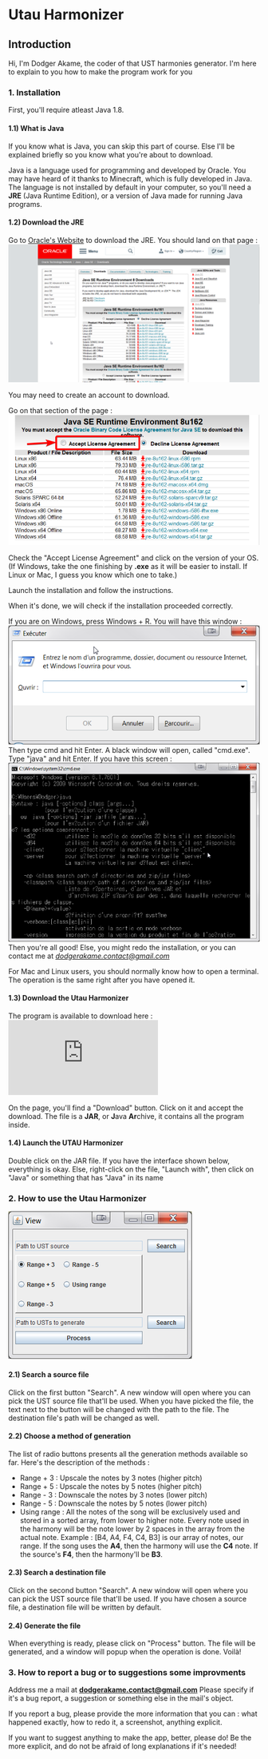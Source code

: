 # Utau Harmonizer
## Introduction
Hi, I'm Dodger Akame, the coder of that UST harmonies generator.
I'm here to explain to you how to make the program work for you

### 1. Installation 
First, you'll require atleast Java 1.8.
#### 1.1) What is Java
If you know what is Java, you can skip this part of course. Else I'll be explained briefly so you know what you're about to download.

Java is a language used for programming and developed by Oracle. You may have heard of it thanks to Minecraft, which is fully developed in Java.
The language is not installed by default in your computer, so you'll need a **JRE** (Java Runtime Edition), or a version of Java made for running Java programs.

#### 1.2) Download the JRE
Go to [Oracle's Website](http://www.oracle.com/technetwork/java/javase/downloads/jre8-downloads-2133155.html) to download the JRE.
You should land on that page :
![Java's download page](https://raw.githubusercontent.com/DodgerAkame/UtauHarmonizer/v0.1/readmePictures/v0.1/firefox_2018-04-02_10-10-32.png)

You may need to create an account to download.

Go on that section of the page :
![Where to download the JRE](https://raw.githubusercontent.com/DodgerAkame/UtauHarmonizer/v0.1/readmePictures/v0.1/firefox_2018-04-02_12-02-57.png)

Check the "Accept License Agreement" and click on the version of your OS. (If Windows, take the one finishing by **.exe** as it will be easier to install. If Linux or Mac, I guess you know which one to take.)

Launch the installation and follow the instructions.

When it's done, we will check if the installation proceeded correctly.

If you are on Windows, press Windows + R. You will have this window :
![When you press Windows + R](https://raw.githubusercontent.com/DodgerAkame/UtauHarmonizer/v0.1/readmePictures/v0.1/explorer_2018-04-02_12-54-17.png)
Then type cmd and hit Enter. A black window will open, called "cmd.exe". Type "java" and hit Enter.
If you have this screen : 
![When you type 'Java'](https://raw.githubusercontent.com/DodgerAkame/UtauHarmonizer/v0.1/readmePictures/v0.1/cmd_2018-04-02_12-55-39.png)
Then you're all good! Else, you might redo the installation, or you can contact me at *dodgerakame.contact@gmail.com*

For Mac and Linux users, you should normally know how to open a terminal. The operation is the same right after you have opened it.

#### 1.3) Download the Utau Harmonizer
The program is available to download here :
![Where to download the Utau Harmonizer](https://github.com/DodgerAkame/UtauHarmonizer/blob/v0.1/out/artifacts/UtauHarmonizer_jar/UtauHarmonizer.jar)

On the page, you'll find a "Download" button. Click on it and accept the download.
The file is a **JAR**, or  **J**ava **Ar**chive, it contains all the program inside.

#### 1.4) Launch the UTAU Harmonizer
Double click on the JAR file. If you have the interface shown below, everything is okay. Else, right-click on the file, "Launch with", then click on "Java" or something that has "Java" in its name

### 2. How to use the Utau Harmonizer
![The interface of Utau Harmonizer](https://raw.githubusercontent.com/DodgerAkame/UtauHarmonizer/v0.1/readmePictures/v0.1/javaw_2018-04-02_14-42-13.png)

#### 2.1) Search a source file 
Click on the first button "Search".
A new window will open where you can pick the UST source file that'll be used. When you have picked the file, the text next to the button will be changed with the path to the file. The destination file's path will be changed as well.

#### 2.2) Choose a method of generation
The list of radio buttons presents all the generation methods available so far. Here's the description of the methods :
* Range + 3 : Upscale the notes by 3 notes (higher pitch)
* Range + 5 : Upscale the notes by 5 notes (higher pitch)
* Range - 3 : Downscale the notes by 3 notes (lower pitch)
* Range - 5 : Downscale the notes by 5 notes (lower pitch)
* Using range : All the notes of the song will be exclusively used and stored in a sorted array, from lower to higher note. Every note used in the harmony will be the note lower by 2 spaces in the array from the actual note.
Example : [B4, A4, F4, C4, B3] is our array of notes, our range. If the song uses the **A4**, then the harmony will use the **C4** note. If the source's **F4**, then the harmony'll be **B3**.

#### 2.3) Search a destination file
Click on the second button "Search".
A new window will open where you can pick the UST source file that'll be used. If you have chosen a source file, a destination file will be written by default.


#### 2.4) Generate the file
When everything is ready, please click on "Process" button. The file will be generated, and a window will popup when the operation is done. Voilà!

### 3. How to report a bug or to suggestions some improvments
Address me a mail at **dodgerakame.contact@gmail.com**
Please specify if it's a bug report, a suggestion or something else in the mail's object.

If you report a bug, please provide the more information that you can : what happened exactly, how to redo it, a screenshot, anything explicit.

If you want to suggest anything to make the app, better, please do! Be the more explicit, and do not be afraid of long explanations if it's needed!
 